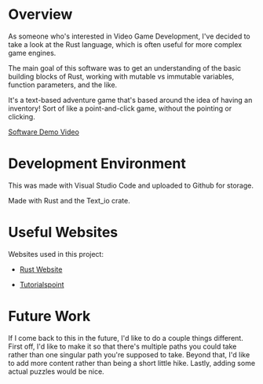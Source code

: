 # Overview

As someone who's interested in Video Game Development, I've decided to take a look at the Rust language, which is often useful for more complex game engines. 

The main goal of this software was to get an understanding of the basic building blocks of Rust, working with mutable vs immutable variables, function parameters, and the like. 

It's a text-based adventure game that's based around the idea of having an inventory! Sort of like a point-and-click game, without the pointing or clicking. 

[Software Demo Video](https://go.screenpal.com/watch/cZhXeCVLhGX)

# Development Environment

This was made with Visual Studio Code and uploaded to Github for storage.

Made with Rust and the Text_io crate. 

# Useful Websites

Websites used in this project: 

- [Rust Website](https://www.rust-lang.org/)

- [Tutorialspoint](https://www.tutorialspoint.com/rust/)

# Future Work

If I come back to this in the future, I'd like to do a couple things different. First off, I'd like to make it so that there's multiple paths you could take rather than one singular path you're supposed to take. Beyond that, I'd like to add more content rather than being a short little hike. Lastly, adding some actual puzzles would be nice. 